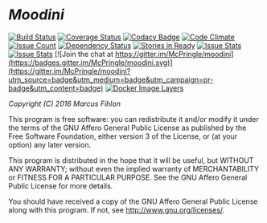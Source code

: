 *Moodini*
=========

[![Build Status](https://travis-ci.org/McPringle/moodini.svg?branch=master)](https://travis-ci.org/McPringle/moodini) [![Coverage Status](https://coveralls.io/repos/github/McPringle/moodini/badge.svg?branch=master)](https://coveralls.io/github/McPringle/moodini?branch=master) [![Codacy Badge](https://api.codacy.com/project/badge/Grade/f5a5b7a6eeaf4609aedc50432a535bde)](https://www.codacy.com/app/McPringle/moodini?utm_source=github.com&amp;utm_medium=referral&amp;utm_content=McPringle/moodini&amp;utm_campaign=Badge_Grade) [![Code Climate](https://codeclimate.com/github/McPringle/moodini/badges/gpa.svg)](https://codeclimate.com/github/McPringle/moodini) [![Issue Count](https://codeclimate.com/github/McPringle/moodini/badges/issue_count.svg)](https://codeclimate.com/github/McPringle/moodini) [![Dependency Status](https://www.versioneye.com/user/projects/579db71c42aaab0009ac1e08/badge.svg?style=flat-square)](https://www.versioneye.com/user/projects/579db71c42aaab0009ac1e08) [![Stories in Ready](https://badge.waffle.io/McPringle/moodini.png?label=ready&title=Waffle.io)](http://waffle.io/McPringle/moodini) [![Issue Stats](http://issuestats.com/github/McPringle/moodini/badge/issue)](http://issuestats.com/github/McPringle/moodini) [![Issue Stats](http://issuestats.com/github/McPringle/moodini/badge/pr)](http://issuestats.com/github/McPringle/moodini) [![Join the chat at https://gitter.im/McPringle/moodini](https://badges.gitter.im/McPringle/moodini.svg)](https://gitter.im/McPringle/moodini?utm_source=badge&utm_medium=badge&utm_campaign=pr-badge&utm_content=badge) [![Docker Image Layers](https://badge.imagelayers.io/mcpringle/moodini:latest.svg)](https://imagelayers.io/?images=mcpringle/moodini:latest)

*Copyright (C) 2016 Marcus Fihlon*

This program is free software: you can redistribute it and/or modify it under the terms of the GNU Affero General Public License as published by the Free Software Foundation, either version 3 of the License, or (at your option) any later version.

This program is distributed in the hope that it will be useful, but WITHOUT ANY WARRANTY; without even the implied warranty of MERCHANTABILITY or FITNESS FOR A PARTICULAR PURPOSE. See the GNU Affero General Public License for more details.

You should have received a copy of the GNU Affero General Public License along with this program.  If not, see <http://www.gnu.org/licenses/>.
